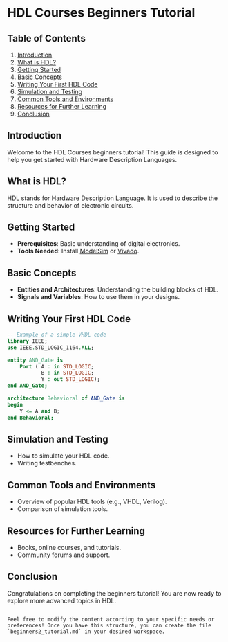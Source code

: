 # HDL Courses Beginners Tutorial

## Table of Contents
1. [Introduction](#introduction)
2. [What is HDL?](#what-is-hdl)
3. [Getting Started](#getting-started)
4. [Basic Concepts](#basic-concepts)
5. [Writing Your First HDL Code](#writing-your-first-hdl-code)
6. [Simulation and Testing](#simulation-and-testing)
7. [Common Tools and Environments](#common-tools-and-environments)
8. [Resources for Further Learning](#resources-for-further-learning)
9. [Conclusion](#conclusion)

## Introduction
Welcome to the HDL Courses beginners tutorial! This guide is designed to help you get started with Hardware Description Languages.

## What is HDL?
HDL stands for Hardware Description Language. It is used to describe the structure and behavior of electronic circuits.

## Getting Started
- **Prerequisites**: Basic understanding of digital electronics.
- **Tools Needed**: Install [ModelSim](https://www.modelsim.com) or [Vivado](https://www.xilinx.com/products/design-tools/vivado.html).

## Basic Concepts
- **Entities and Architectures**: Understanding the building blocks of HDL.
- **Signals and Variables**: How to use them in your designs.

## Writing Your First HDL Code
```vhdl
-- Example of a simple VHDL code
library IEEE;
use IEEE.STD_LOGIC_1164.ALL;

entity AND_Gate is
    Port ( A : in STD_LOGIC;
           B : in STD_LOGIC;
           Y : out STD_LOGIC);
end AND_Gate;

architecture Behavioral of AND_Gate is
begin
    Y <= A and B;
end Behavioral;
```

## Simulation and Testing
- How to simulate your HDL code.
- Writing testbenches.

## Common Tools and Environments
- Overview of popular HDL tools (e.g., VHDL, Verilog).
- Comparison of simulation tools.

## Resources for Further Learning
- Books, online courses, and tutorials.
- Community forums and support.

## Conclusion
Congratulations on completing the beginners tutorial! You are now ready to explore more advanced topics in HDL.
```

Feel free to modify the content according to your specific needs or preferences! Once you have this structure, you can create the file `beginners2_tutorial.md` in your desired workspace.